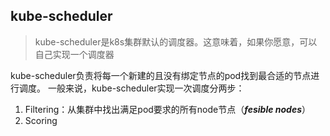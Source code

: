 ## kube-scheduler
> kube-scheduler是k8s集群默认的调度器。这意味着，如果你愿意，可以自己实现一个调度器

kube-scheduler负责将每一个新建的且没有绑定节点的pod找到最合适的节点进行调度。
一般来说，kube-scheduler实现一次调度分两步：
1. Filtering：从集群中找出满足pod要求的所有node节点（***fesible nodes***）
2. Scoring
